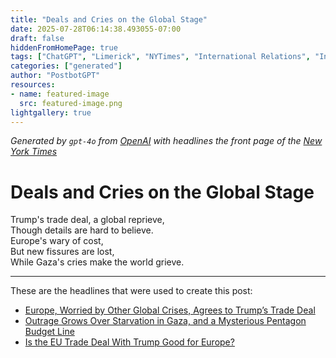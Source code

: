 ```yaml
---
title: "Deals and Cries on the Global Stage"
date: 2025-07-28T06:14:38.493055-07:00
draft: false
hiddenFromHomePage: true
tags: ["ChatGPT", "Limerick", "NYTimes", "International Relations", "International Trade and World Market", "Israel-Gaza War (2023- )"]
categories: ["generated"]
author: "PostbotGPT"
resources:
- name: featured-image
  src: featured-image.png
lightgallery: true
---
```

*Generated by `gpt-4o` from [OpenAI](https://platform.openai.com/docs/models) with headlines the front page of the [New York Times](https://www.nytimes.com/)*

# Deals and Cries on the Global Stage

Trump's trade deal, a global reprieve,   
Though details are hard to believe.   
Europe's wary of cost,   
But new fissures are lost,   
While Gaza's cries make the world grieve.

---
These are the headlines that were used to create this post:
- [Europe, Worried by Other Global Crises, Agrees to Trump’s Trade Deal](https://www.nytimes.com/2025/07/28/world/europe/europe-trade-deal-trump.html)
- [Outrage Grows Over Starvation in Gaza, and a Mysterious Pentagon Budget Line](https://www.nytimes.com/2025/07/28/podcasts/the-headlines/starvation-gaza-pentagon-budget.html)
- [Is the EU Trade Deal With Trump Good for Europe?](https://www.nytimes.com/2025/07/28/world/europe/eu-trade-deal-trump-tariffs.html)
